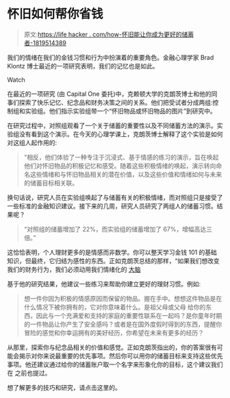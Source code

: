 # 怀旧如何帮你省钱

> 原文:[https://life hacker . com/how-怀旧能让你成为更好的储蓄者-1819514389](https://lifehacker.com/how-nostalgia-can-make-you-a-better-saver-1819514389)

我们的情绪在我们的金钱习惯和行为中扮演着的重要角色。金融心理学家 Brad Klontz 博士最近的一项研究表明，我们的记忆也是如此。

Watch

在最近的一项研究 (由 Capital One 委托)中，克赖顿大学的克朗茨博士和他的同事们探索了快乐记忆、纪念品和财务决策之间的关系。他们把受试者分成两组:控制组和实验组。他们指示实验组带一个“怀旧物品或怀旧物品的图片”到研究中。

在研究过程中，对照组观看了一个关于储蓄的重要性以及不同储蓄方法的演示。实验组没有看到这个演示。在今天的心理学课上，克朗茨博士解释了这个实验是如何对这组人起作用的:

> ”相反，他们体验了一种专注于沉浸式、基于情感的练习的演示，旨在唤起他们对怀旧物品的积极记忆和感受。随着这些积极情绪的唤起，演示转向命名这些情绪和与怀旧物品相关的潜在价值，以及这些价值和情绪如何与未来的储蓄目标相关联。

换句话说，研究人员在实验组唤起了与储蓄有关的积极情绪，而对照组只是接受了一些标准的金融知识建议。接下来的几周，研究人员研究了两组人的储蓄习惯。结果呢？

> “对照组的储蓄增加了 22%，而实验组的储蓄增加了 67%，增幅高达三倍。”

这恰恰表明，个人理财更多的是情感而非数学。你可以整天学习金钱 101 的基础知识，但最终，它归结为感性的东西。正如克朗茨总结的那样，“如果我们想改变我们的财务行为，我们必须动用我们情绪化的 [大脑](https://www.psychologytoday.com/basics/neuroscience)

基于他的研究结果，他建议一些练习来帮助你建立更好的理财习惯。例如:

> 想一件你因为积极的情感原因而保留的物品。握在手中。想想这件物品是在什么情况下被你拥有的，它对你意味着什么。是祖父母或父母 给你的东西，因此与一个充满爱和支持的家庭的重要性联系在一起吗？是你童年时期的一件物品让你产生了安全感吗？或者是在国外度假时得到的东西，提醒你冒险的感觉和你幸运拥有的美好经历，你希望在未来有更多的经历？

从那里，探索你与纪念品相关的价值和感觉。正如克朗茨指出的，你的答案很有可能会揭示对你来说最重要的优先事项。然后你可以用你的储蓄目标来支持这些优先事项。他还建议通过给你的储蓄账户取一个名字来形象化你的目标，这个建议我们在 之前也提过。

想了解更多的技巧和研究，请点击这里的。